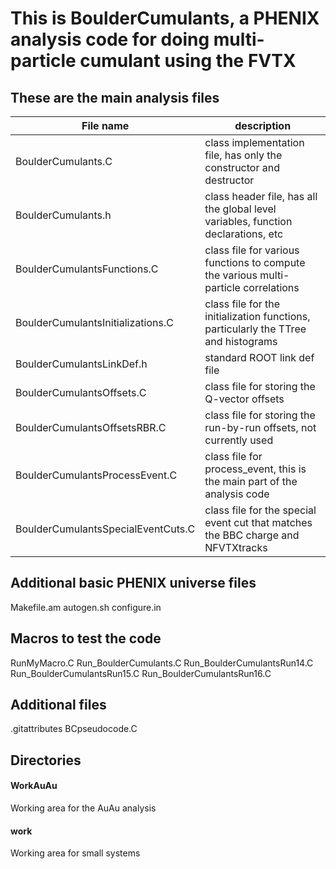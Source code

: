 # This is BoulderCumulants, a PHENIX analysis code for doing multi-particle cumulant using the FVTX

## These are the main analysis files

File name | description
--------- | -----------
BoulderCumulants.C | class implementation file, has only the constructor and destructor
BoulderCumulants.h | class header file, has all the global level variables, function declarations, etc
BoulderCumulantsFunctions.C | class file for various functions to compute the various multi-particle correlations
BoulderCumulantsInitializations.C | class file for the initialization functions, particularly the TTree and histograms
BoulderCumulantsLinkDef.h | standard ROOT link def file
BoulderCumulantsOffsets.C | class file for storing the Q-vector offsets
BoulderCumulantsOffsetsRBR.C | class file for storing the run-by-run offsets, not currently used
BoulderCumulantsProcessEvent.C | class file for process_event, this is the main part of the analysis code
BoulderCumulantsSpecialEventCuts.C | class file for the special event cut that matches the BBC charge and NFVTXtracks

## Additional basic PHENIX universe files

Makefile.am
autogen.sh
configure.in

## Macros to test the code

RunMyMacro.C
Run_BoulderCumulants.C
Run_BoulderCumulantsRun14.C
Run_BoulderCumulantsRun15.C
Run_BoulderCumulantsRun16.C

## Additional files

.gitattributes
BCpseudocode.C

## Directories

#### WorkAuAu
Working area for the AuAu analysis

#### work
Working area for small systems


